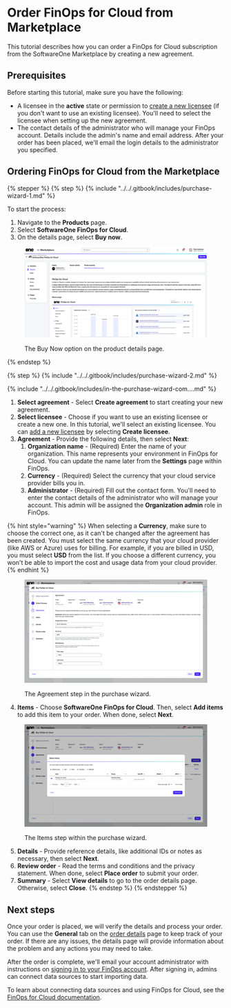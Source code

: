 # Order FinOps for Cloud from Marketplace

This tutorial describes how you can order a FinOps for Cloud subscription from the SoftwareOne Marketplace by creating a new agreement.&#x20;

## Prerequisites <a href="#howtoorderamicrosoft365subscriptionforanexistingmicrosofttenant-prerequisites" id="howtoorderamicrosoft365subscriptionforanexistingmicrosofttenant-prerequisites"></a>

Before starting this tutorial, make sure you have the following:

* A licensee in the **active** state or permission to [create a new licensee](https://docs.platform.softwareone.com/modules-and-features/settings/licensees/create-licensees) (if you don't want to use an existing licensee). You'll need to select the licensee when setting up the new agreement.
* The contact details of the administrator who will manage your FinOps account. Details include the admin's name and email address. After your order has been placed, we'll email the login details to the administrator you specified.&#x20;

## Ordering FinOps for Cloud from the Marketplace

{% stepper %}
{% step %}
{% include "../../.gitbook/includes/purchase-wizard-1.md" %}

To start the process:

1. Navigate to the **Products** page.
2. Select **SoftwareOne FinOps for Cloud**.&#x20;
3. On the details page, select **Buy now**.&#x20;

<div data-with-frame="true"><figure><img src="../../.gitbook/assets/image (10).png" alt=""><figcaption><p>The Buy Now option on the product details page.</p></figcaption></figure></div>
{% endstep %}

{% step %}
{% include "../../.gitbook/includes/purchase-wizard-2.md" %}

{% include "../../.gitbook/includes/in-the-purchase-wizard-com....md" %}

1. **Select agreement** - Select **Create agreement** to start creating your new agreement.
2. **Select licensee** - Choose if you want to use an existing licensee or create a new one. In this tutorial, we'll select an existing licensee. You can [add a new licensee](../../modules-and-features/settings/licensees/create-licensees.md) by selecting **Create licensee**.
3. **Agreement** - Provide the following details, then select **Next**:
   1. **Organization name** - (Required) Enter the name of your organization. This name represents your environment in FinOps for Cloud. You can update the name later from the **Settings** page within FinOps.&#x20;
   2. **Currency** - (Required) Select the currency that your cloud service provider bills you in.&#x20;
   3. **Administrator** - (Required) Fill out the contact form. You'll need to enter the contact details of the administrator who will manage your account. This admin will be assigned the **Organization admin** role in FinOps.

{% hint style="warning" %}
When selecting a **Currency**, make sure to choose the correct one, as it can't be changed after the agreement has been created. You must select the same currency that your cloud provider (like AWS or Azure) uses for billing. For example, if you are billed in USD, you must select **USD** from the list. If you choose a different currency, you won't be able to import the cost and usage data from your cloud provider.
{% endhint %}

<div data-with-frame="true"><figure><img src="../../.gitbook/assets/FFC_parameters.png" alt=""><figcaption><p>The Agreement step in the purchase wizard.</p></figcaption></figure></div>

4. **Items** - Choose **SoftwareOne FinOps for Cloud**. Then, select **Add items** to add this item to your order. When done, select **Next**.

<div data-with-frame="true"><figure><img src="../../.gitbook/assets/FFC_items.png" alt=""><figcaption><p>The Items step within the purchase wizard.</p></figcaption></figure></div>

5. **Details** - Provide reference details, like additional IDs or notes as necessary, then select **Next**.
6. **Review order** - Read the terms and conditions and the privacy statement. When done, select **Place order** to submit your order.
7. **Summary** - Select **View details** to go to the order details page. Otherwise, select **Close**.
{% endstep %}
{% endstepper %}

## Next steps

Once your order is placed, we will verify the details and process your order. You can use the **General** tab on the [order details](../../modules-and-features/marketplace/orders/#subscription-details) page to keep track of your order. If there are any issues, the details page will provide information about the problem and any actions you may need to take.

After the order is complete, we'll email your account administrator with instructions on [signing in to your FinOps account](https://portal.finops.softwareone.com/). After signing in, admins can connect data sources to start importing data.&#x20;

To learn about connecting data sources and using FinOps for Cloud, see the [FinOps for Cloud documentation](https://docs.finops.softwareone.com/).
